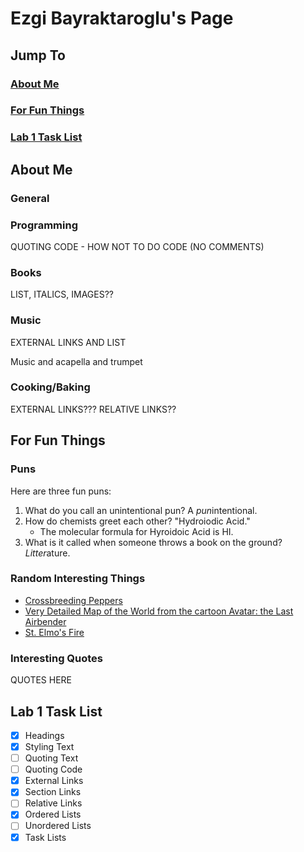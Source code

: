 # Ezgi Bayraktaroglu's Page


## Jump To

### [About Me](https://github.com/ebayraktaroglu/CSE110/blob/favorite-programming-language/index.md#about-me)

### [For Fun Things](https://github.com/ebayraktaroglu/CSE110/blob/favorite-programming-language/index.md#for-fun-things-1)

### [Lab 1 Task List](https://github.com/ebayraktaroglu/CSE110/blob/favorite-programming-language/index.md#lab-1-task-list-1)

## About Me

### General

### Programming

QUOTING CODE - HOW NOT TO DO CODE (NO COMMENTS)

### Books

LIST, ITALICS, IMAGES??

### Music

EXTERNAL LINKS AND LIST

Music and acapella and trumpet

### Cooking/Baking

EXTERNAL LINKS??? RELATIVE LINKS??

## For Fun Things

### Puns

Here are three fun puns:
1. What do you call an unintentional pun? A *pun*intentional.
2. How do chemists greet each other? "Hydroiodic Acid."
   - The molecular formula for Hyroidoic Acid is HI.
3. What is it called when someone throws a book on the ground? *Litter*ature.

### Random Interesting Things

- [Crossbreeding Peppers](https://peppergeek.com/how-to-crossbreed-peppers/)
- [Very Detailed Map of the World from the cartoon Avatar: the Last Airbender](https://external-preview.redd.it/D6COo3YmmcBYv5zwCHMdZO4kUjpczWZjNc-Td7cHH20.jpg?auto=webp&s=96e43204a9d64cee57ed9b0acda8f2e05106c180)
- [St. Elmo's Fire](https://en.m.wikipedia.org/wiki/St._Elmo%27s_fire)

### Interesting Quotes

QUOTES HERE



## Lab 1 Task List

- [x] Headings
- [x] Styling Text
- [ ] Quoting Text
- [ ] Quoting Code
- [x] External Links
- [x] Section Links
- [ ] Relative Links
- [x] Ordered Lists
- [ ] Unordered Lists
- [x] Task Lists
